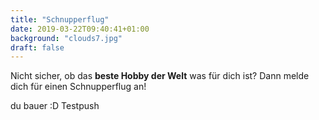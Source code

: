 ```yaml
---
title: "Schnupperflug"
date: 2019-03-22T09:40:41+01:00
background: "clouds7.jpg"
draft: false
---
```

Nicht sicher, ob das **beste Hobby der Welt** was für dich ist?
Dann melde dich für einen Schnupperflug an!


du bauer :D
Testpush
